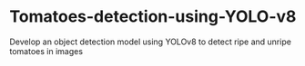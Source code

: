 # Tomatoes-detection-using-YOLO-v8
Develop an object detection model using YOLOv8 to detect ripe and unripe tomatoes in images
